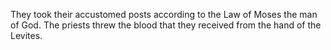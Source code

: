 They took their accustomed posts according to the Law of Moses the man of God. The priests threw the blood that they received from the hand of the Levites.

